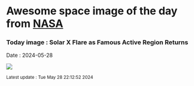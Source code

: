 
# Awesome space image of the day from [NASA](https://api.nasa.gov/)

### Today image : Solar X Flare as Famous Active Region Returns
Date : 2024-05-28

![](https://www.youtube.com/embed/yt7uwWzSTw0?rel=0)

<small>Latest update : Tue May 28 22:12:52 2024</small>
        